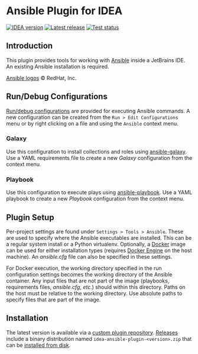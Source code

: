 # Ansible Plugin for IDEA

[![IDEA version][1]][7]
[![Latest release][2]][3]
[![Test status][4]][5]

[1]: https://img.shields.io/static/v1?label=IDEA&message=2023.1%2B&color=informational
[2]: https://img.shields.io/github/v/release/mdklatt/idea-ansible-plugin?sort=semver
[3]: https://github.com/mdklatt/idea-ansible-plugin/releases
[4]: https://github.com/mdklatt/idea-ansible-plugin/actions/workflows/test.yml/badge.svg
[5]: https://github.com/mdklatt/idea-ansible-plugin/actions/workflows/test.yml


<!-- This content is used by the Gradle IntelliJ Plugin. --> 
<!-- Plugin description -->

## Introduction

This plugin provides tools for working with [Ansible][8] inside a JetBrains 
IDE. An existing Ansible installation is required.

[Ansible logos][10] &copy; RedHat, Inc.


## Run/Debug Configurations

[Run/debug configurations][6] are provided for executing Ansible commands.
A new configuration can be created from the `Run > Edit Configurations` menu
or by right clicking on a file and using the `Ansible` context menu. 


### Galaxy

Use this configuration to install collections and roles using 
[ansible-galaxy][11]. Use a YAML requirements file to create a new 
*Galaxy* configuration from the context menu.


### Playbook

Use this configuration to execute plays using [ansible-playbook][12]. Use a
YAML playbook to create a new *Playbook* configuration from the context menu.



## Plugin Setup

Per-project settings are found under `Settings > Tools > Ansible`. These are
used to specify where the Ansible executables are installed. This can be a
regular system install or a Python virtualenv. Optionally, a [Docker][15] image
can be used for either installation types (requires [Docker Engine][16] on the 
host machine). An *ansible.cfg* file can also be specified in these settings. 

For Docker execution, the working directory specified in the run configuration
settings becomes the working directory of the Ansible container. Any input 
files that are not part of the image (playbooks, requirements files, 
*ansible.cfg*, *etc.*) should within this directory. Paths on the host must be 
relative to the working directory. Use absolute paths to specify files that are 
part of the image.


[6]: https://www.jetbrains.com/help/idea/run-debug-configuration.htmlhttps://www.jetbrains.com/help/idea/run-debug-configuration.html
[7]: https://www.jetbrains.com
[8]: https://docs.ansible.com/ansible/latest/index.html
[9]: https://docs.ansible.com/ansible/latest/installation_guide/intro_installation.html
[10]: https://www.ansible.com/logos
[11]: https://docs.ansible.com/ansible/latest/galaxy/user_guide.html
[12]: https://docs.ansible.com/ansible/latest/cli/ansible-playbook.html
[15]: https://docs.docker.com
[16]: https://docs.docker.com/engine

<!-- Plugin description end -->


## Installation

The latest version is available via a [custom plugin repository][13]. [Releases][3] 
include a binary distribution named `idea-ansible-plugin-<version>.zip` that
can be [installed from disk][14].


[13]: https://mdklatt.github.io/idea-plugin-repo
[14]: https://www.jetbrains.com/help/idea/managing-plugins.html#install_plugin_from_disk
